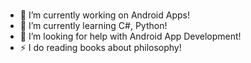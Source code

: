 ###
- 🔭 I’m currently working on Android Apps!
- 🌱 I’m currently learning C#, Python!
- 🤔 I’m looking for help with Android App Development!
- ⚡ I do reading books about philosophy!

